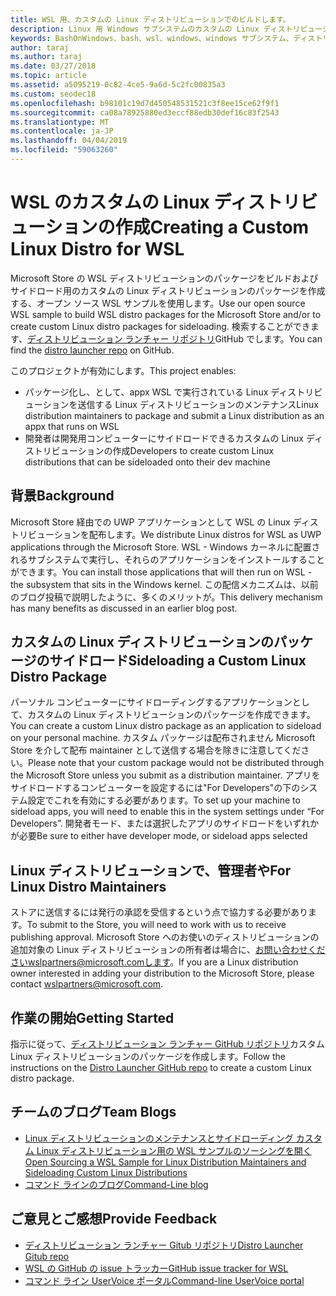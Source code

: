 ```yaml
---
title: WSL 用、カスタムの Linux ディストリビューションでのビルドします。
description: Linux 用 Windows サブシステムのカスタムの Linux ディストリビューションを作成する方法について説明します。
keywords: BashOnWindows、bash、wsl、windows、windows サブシステム、ディストリビューション、カスタム
author: taraj
ms.author: taraj
ms.date: 03/27/2018
ms.topic: article
ms.assetid: a5095219-0c82-4ce5-9a6d-5c2fc00835a3
ms.custom: seodec18
ms.openlocfilehash: b98101c19d7d450548531521c3f8ee15ce62f9f1
ms.sourcegitcommit: ca08a78925880ed3eccf88edb30def16c83f2543
ms.translationtype: MT
ms.contentlocale: ja-JP
ms.lasthandoff: 04/04/2019
ms.locfileid: "59063260"
---
```

# <a name="creating-a-custom-linux-distro-for-wsl"></a><span data-ttu-id="1d5b7-104">WSL のカスタムの Linux ディストリビューションの作成</span><span class="sxs-lookup"><span data-stu-id="1d5b7-104">Creating a Custom Linux Distro for WSL</span></span>

<span data-ttu-id="1d5b7-105">Microsoft Store の WSL ディストリビューションのパッケージをビルドおよびサイドロード用のカスタムの Linux ディストリビューションのパッケージを作成する、オープン ソース WSL サンプルを使用します。</span><span class="sxs-lookup"><span data-stu-id="1d5b7-105">Use our open source WSL sample to build WSL distro packages for the Microsoft Store and/or to create custom Linux distro packages for sideloading.</span></span> <span data-ttu-id="1d5b7-106">検索することができます、[ディストリビューション ランチャー リポジトリ](https://github.com/Microsoft/WSL-DistroLauncher)GitHub でします。</span><span class="sxs-lookup"><span data-stu-id="1d5b7-106">You can find the [distro launcher repo](https://github.com/Microsoft/WSL-DistroLauncher) on GitHub.</span></span>

<span data-ttu-id="1d5b7-107">このプロジェクトが有効にします。</span><span class="sxs-lookup"><span data-stu-id="1d5b7-107">This project enables:</span></span>
* <span data-ttu-id="1d5b7-108">パッケージ化し、として、appx WSL で実行されている Linux ディストリビューションを送信する Linux ディストリビューションのメンテナンス</span><span class="sxs-lookup"><span data-stu-id="1d5b7-108">Linux distribution maintainers to package and submit a Linux distribution as an appx that runs on WSL</span></span>
* <span data-ttu-id="1d5b7-109">開発者は開発用コンピューターにサイドロードできるカスタムの Linux ディストリビューションの作成</span><span class="sxs-lookup"><span data-stu-id="1d5b7-109">Developers to create custom Linux distributions that can be sideloaded onto their dev machine</span></span>

## <a name="background"></a><span data-ttu-id="1d5b7-110">背景</span><span class="sxs-lookup"><span data-stu-id="1d5b7-110">Background</span></span>
<span data-ttu-id="1d5b7-111">Microsoft Store 経由での UWP アプリケーションとして WSL の Linux ディストリビューションを配布します。</span><span class="sxs-lookup"><span data-stu-id="1d5b7-111">We distribute Linux distros for WSL as UWP applications through the Microsoft Store.</span></span> <span data-ttu-id="1d5b7-112">WSL - Windows カーネルに配置されるサブシステムで実行し、それらのアプリケーションをインストールすることができます。</span><span class="sxs-lookup"><span data-stu-id="1d5b7-112">You can install those applications that will then run on WSL - the subsystem that sits in the Windows kernel.</span></span> <span data-ttu-id="1d5b7-113">この配信メカニズムは、以前のブログ投稿で説明したように、多くのメリットが。</span><span class="sxs-lookup"><span data-stu-id="1d5b7-113">This delivery mechanism has many benefits as discussed in an earlier blog post.</span></span>

## <a name="sideloading-a-custom-linux-distro-package"></a><span data-ttu-id="1d5b7-114">カスタムの Linux ディストリビューションのパッケージのサイドロード</span><span class="sxs-lookup"><span data-stu-id="1d5b7-114">Sideloading a Custom Linux Distro Package</span></span>
<span data-ttu-id="1d5b7-115">パーソナル コンピューターにサイドローディングするアプリケーションとして、カスタムの Linux ディストリビューションのパッケージを作成できます。</span><span class="sxs-lookup"><span data-stu-id="1d5b7-115">You can create a custom Linux distro package as an application to sideload on your personal machine.</span></span> <span data-ttu-id="1d5b7-116">カスタム パッケージは配布されません Microsoft Store を介して配布 maintainer として送信する場合を除きに注意してください。</span><span class="sxs-lookup"><span data-stu-id="1d5b7-116">Please note that your custom package would not be distributed through the Microsoft Store unless you submit as a distribution maintainer.</span></span>
<span data-ttu-id="1d5b7-117">アプリをサイドロードするコンピューターを設定するには"For Developers"の下のシステム設定でこれを有効にする必要があります。</span><span class="sxs-lookup"><span data-stu-id="1d5b7-117">To set up your machine to sideload apps, you will need to enable this in the system settings under “For Developers”.</span></span>  <span data-ttu-id="1d5b7-118">開発者モード、または選択したアプリのサイドロードをいずれかが必要</span><span class="sxs-lookup"><span data-stu-id="1d5b7-118">Be sure to either have developer mode, or sideload apps selected</span></span>

## <a name="for-linux-distro-maintainers"></a><span data-ttu-id="1d5b7-119">Linux ディストリビューションで、管理者や</span><span class="sxs-lookup"><span data-stu-id="1d5b7-119">For Linux Distro Maintainers</span></span>
<span data-ttu-id="1d5b7-120">ストアに送信するには発行の承認を受信するという点で協力する必要があります。</span><span class="sxs-lookup"><span data-stu-id="1d5b7-120">To submit to the Store, you will need to work with us to receive publishing approval.</span></span> <span data-ttu-id="1d5b7-121">Microsoft Store へのお使いのディストリビューションの追加対象の Linux ディストリビューションの所有者は場合に、お問い合わせくださいwslpartners@microsoft.comします。</span><span class="sxs-lookup"><span data-stu-id="1d5b7-121">If you are a Linux distribution owner interested in adding your distribution to the Microsoft Store, please contact wslpartners@microsoft.com.</span></span>

## <a name="getting-started"></a><span data-ttu-id="1d5b7-122">作業の開始</span><span class="sxs-lookup"><span data-stu-id="1d5b7-122">Getting Started</span></span>
<span data-ttu-id="1d5b7-123">指示に従って、[ディストリビューション ランチャー GitHub リポジトリ](https://github.com/Microsoft/WSL-DistroLauncher)カスタム Linux ディストリビューションのパッケージを作成します。</span><span class="sxs-lookup"><span data-stu-id="1d5b7-123">Follow the instructions on the [Distro Launcher GitHub repo](https://github.com/Microsoft/WSL-DistroLauncher) to create a custom Linux distro package.</span></span>

 
## <a name="team-blogs"></a><span data-ttu-id="1d5b7-124">チームのブログ</span><span class="sxs-lookup"><span data-stu-id="1d5b7-124">Team Blogs</span></span>
*  [<span data-ttu-id="1d5b7-125">Linux ディストリビューションのメンテナンスとサイドローディング カスタム Linux ディストリビューション用の WSL サンプルのソーシングを開く</span><span class="sxs-lookup"><span data-stu-id="1d5b7-125">Open Sourcing a WSL Sample for Linux Distribution Maintainers and Sideloading Custom Linux Distributions</span></span>](https://blogs.msdn.microsoft.com/commandline/2018/03/26/wsl-distro-launcher/)
* [<span data-ttu-id="1d5b7-126">コマンド ラインのブログ</span><span class="sxs-lookup"><span data-stu-id="1d5b7-126">Command-Line blog</span></span>](https://blogs.msdn.microsoft.com/commandline/)

## <a name="provide-feedback"></a><span data-ttu-id="1d5b7-127">ご意見とご感想</span><span class="sxs-lookup"><span data-stu-id="1d5b7-127">Provide Feedback</span></span>
* [<span data-ttu-id="1d5b7-128">ディストリビューション ランチャー Gitub リポジトリ</span><span class="sxs-lookup"><span data-stu-id="1d5b7-128">Distro Launcher Gitub repo</span></span>](https://github.com/Microsoft/WSL-DistroLauncher)
* [<span data-ttu-id="1d5b7-129">WSL の GitHub の issue トラッカー</span><span class="sxs-lookup"><span data-stu-id="1d5b7-129">GitHub issue tracker for WSL</span></span>](https://github.com/Microsoft/BashOnWindows/issues)
* [<span data-ttu-id="1d5b7-130">コマンド ライン UserVoice ポータル</span><span class="sxs-lookup"><span data-stu-id="1d5b7-130">Command-line UserVoice portal</span></span>](https://wpdev.uservoice.com/forums/266908-command-prompt-console-bash-on-ubuntu-on-windo/category/161892-bash)
